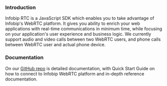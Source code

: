 ### Introduction

Infobip RTC is a JavaScript SDK which enables you to take advantage of Infobip's WebRTC platform. It gives you ability to enrich your web applications with real-time communications in minimum time, while focusing on your application's user experience and business logic. We currently support audio and video calls between two WebRTC users, and phone calls between WebRTC user and actual phone device.

### Documentation

On our [GitHub repo](https://github.com/infobip/infobip-rtc-js#readme) is detailed documentation, with Quick Start Guide on how to connect to Infobip WebRTC platform and in-depth reference documentation.
